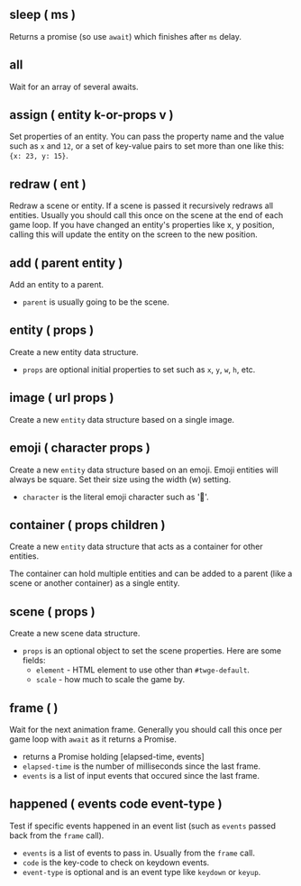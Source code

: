 ##  sleep  ( ms )

Returns a promise (so use `await`) which finishes after `ms` delay.

##  all

Wait for an array of several awaits.

##  assign  ( entity k-or-props v )

Set properties of an entity.
  You can pass the property name and the value such as `x` and `12`,
  or a set of key-value pairs to set more than one like this: `{x: 23, y: 15}`.

##  redraw  ( ent )

Redraw a scene or entity. If a scene is passed it recursively redraws all entities.
  Usually you should call this once on the scene at the end of each game loop.
  If you have changed an entity's properties like x, y position,
  calling this will update the entity on the screen to the new position.

##  add  ( parent entity )

Add an entity to a parent.
  
  - `parent` is usually going to be the scene.

##  entity  ( props )

Create a new entity data structure.

  - `props` are optional initial properties to set such as `x`, `y`, `w`, `h`, etc.

##  image  ( url props )

Create a new `entity` data structure based on a single image.

##  emoji  ( character props )

Create a new `entity` data structure based on an emoji.
  Emoji entities will always be square. Set their size using the width (w) setting.
  
  - `character` is the literal emoji character such as '👻'.

##  container  ( props children )

Create a new `entity` data structure that acts as a container for other entities.
  
  The container can hold multiple entities and can be added to a parent (like a scene or another container) as a single entity.

##  scene  ( props )

Create a new scene data structure.
  
  - `props` is an optional object to set the scene properties. Here are some fields:
    - `element` - HTML element to use other than `#twge-default`.
    - `scale` - how much to scale the game by.

##  frame  (  )

Wait for the next animation frame.
  Generally you should call this once per game loop with `await` as it returns a Promise.

  - returns a Promise holding [elapsed-time, events]
  - `elapsed-time` is the number of milliseconds since the last frame.
  - `events` is a list of input events that occured since the last frame.

##  happened  ( events code event-type )

Test if specific events happened in an event list (such as `events` passed back from the `frame` call).
  
  - `events` is a list of events to pass in. Usually from the `frame` call.
  - `code` is the key-code to check on keydown events.
  - `event-type` is optional and is an event type like `keydown` or `keyup`.

